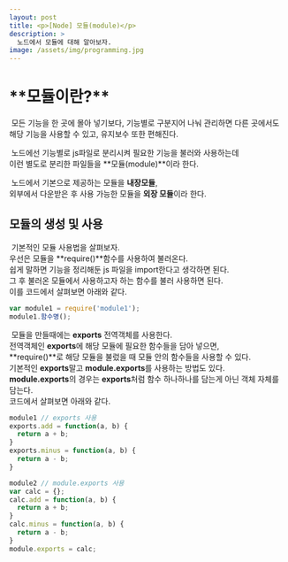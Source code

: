 ```yaml
---
layout: post
title: <p>[Node] 모듈(module)</p>
description: >
  노드에서 모듈에 대해 알아보자.
image: /assets/img/programming.jpg
---
```

<h1> **모듈이란?**</h1>

&nbsp;모든 기능을 한 곳에 몰아 넣기보다, 기능별로 구분지어 나눠 관리하면 
다른 곳에서도 해당 기능을 사용할 수 있고, 유지보수 또한 편해진다.

&nbsp;노드에선 기능별로 js파일로 분리시켜 필요한 기능을 불러와 사용하는데<br>
이런 별도로 분리한 파일들을 **모듈(module)**이라 한다.<br>

&nbsp;노드에서 기본으로 제공하는 모듈을 **내장모듈**, <br>
외부에서 다운받은 후 사용 가능한 모듈을 **외장 모듈**이라 한다.

## 모듈의 생성 및 사용
 
&nbsp;기본적인 모듈 사용법을 살펴보자.<br>
우선은 모듈을 **require()**함수를 사용하여 불러온다.<br>
쉽게 말하면 기능을 정리해둔 js 파일을 import한다고 생각하면 된다.<br>
그 후 불러온 모듈에서 사용하고자 하는 함수를 불러 사용하면 된다.<br>
이를 코드에서 살펴보면 아래와 같다.

```javascript
var module1 = require('module1');
module1.함수명();
```

&nbsp;모듈을 만들때에는 **exports** 전역객체를 사용한다.<br>
전역객체인 **exports**에 해당 모듈에 필요한 함수들을 담아 넣으면,<br>
**require()**로 해당 모듈을 불렀을 때 모듈 안의 함수들을 사용할 수 있다.<br>
기본적인 **exports**말고 **module.exports**를 사용하는 방법도 있다.<br>
**module.exports**의 경우는 **exports**처럼 함수 하나하나를 담는게 아닌 객체 자체를 담는다.<br>
코드에서 살펴보면 아래와 같다.

```javascript
module1 // exports 사용
exports.add = function(a, b) {
  return a + b;
}
exports.minus = function(a, b) {
  return a - b;
}

module2 // module.exports 사용
var calc = {};
calc.add = function(a, b) {
  return a + b;
}
calc.minus = function(a, b) {
  return a - b;
}
module.exports = calc;
```
